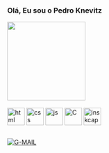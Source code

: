 ### Olá, Eu sou o Pedro Knevitz

<div>
  <a href="https://github.com/Knevitz">
    <img height = "180em" src="https://github-readme-stats.vercel.app/api/top-langs/?username=Knevitz&layout=compact&show_icons=true&theme=dark"></a>
</div>

<div style="display: inline_block"><br>
  <img align="center" alt="html" height="40" src="https://cdn.jsdelivr.net/gh/devicons/devicon/icons/html5/html5-original.svg"/>
  <img align="center" alt="css" height="40" src="https://cdn.jsdelivr.net/gh/devicons/devicon/icons/css3/css3-original.svg" />
  <img align="center" alt="js" height="40" src="https://cdn.jsdelivr.net/gh/devicons/devicon/icons/javascript/javascript-original.svg" />
  <img align="center" alt="C" height="40" src="https://cdn.jsdelivr.net/gh/devicons/devicon/icons/c/c-original.svg" />
  <img align="center" alt="inskcape" height="40" src="https://cdn.jsdelivr.net/gh/devicons/devicon/icons/inkscape/inkscape-original.svg" />
</div>

##

[![G-MAIL](https://img.shields.io/badge/Gmail-D14836?style=for-the-badge&logo=gmail&logoColor=white)](mailto:pedroekpedroso@gmail.com)

